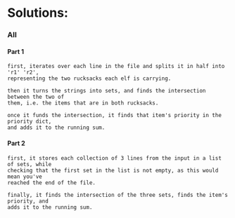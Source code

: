 # Solutions:

### All

#### Part 1

    first, iterates over each line in the file and splits it in half into 'r1' 'r2',
    representing the two rucksacks each elf is carrying.

    then it turns the strings into sets, and finds the intersection between the two of
    them, i.e. the items that are in both rucksacks.

    once it funds the intersection, it finds that item's priority in the priority dict,
    and adds it to the running sum.

#### Part 2

    first, it stores each collection of 3 lines from the input in a list of sets, while
    checking that the first set in the list is not empty, as this would mean you've
    reached the end of the file.

    finally, it finds the intersection of the three sets, finds the item's priority, and
    adds it to the running sum.
